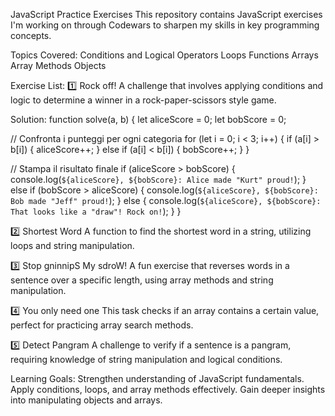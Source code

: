 JavaScript Practice Exercises
This repository contains JavaScript exercises I'm working on through Codewars to sharpen my skills in key programming concepts.

Topics Covered:
Conditions and Logical Operators
Loops
Functions
Arrays
Array Methods
Objects

Exercise List:
1️⃣ Rock off!
A challenge that involves applying conditions and logic to determine a winner in a rock-paper-scissors style game.

Solution: 
function solve(a, b) {
  let aliceScore = 0;
  let bobScore = 0;

  // Confronta i punteggi per ogni categoria
  for (let i = 0; i < 3; i++) {
    if (a[i] > b[i]) {
      aliceScore++;
    } else if (a[i] < b[i]) {
      bobScore++;
    }
  }

  // Stampa il risultato finale
  if (aliceScore > bobScore) {
    console.log(`${aliceScore}, ${bobScore}: Alice made "Kurt" proud!`);
  } else if (bobScore > aliceScore) {
    console.log(`${aliceScore}, ${bobScore}: Bob made "Jeff" proud!`);
  } else {
    console.log(`${aliceScore}, ${bobScore}: That looks like a "draw"! Rock on!`);
  }
}

2️⃣ Shortest Word
A function to find the shortest word in a string, utilizing loops and string manipulation.

3️⃣ Stop gninnipS My sdroW!
A fun exercise that reverses words in a sentence over a specific length, using array methods and string manipulation.

4️⃣ You only need one
This task checks if an array contains a certain value, perfect for practicing array search methods.

5️⃣ Detect Pangram
A challenge to verify if a sentence is a pangram, requiring knowledge of string manipulation and logical conditions.

Learning Goals:
Strengthen understanding of JavaScript fundamentals.
Apply conditions, loops, and array methods effectively.
Gain deeper insights into manipulating objects and arrays.